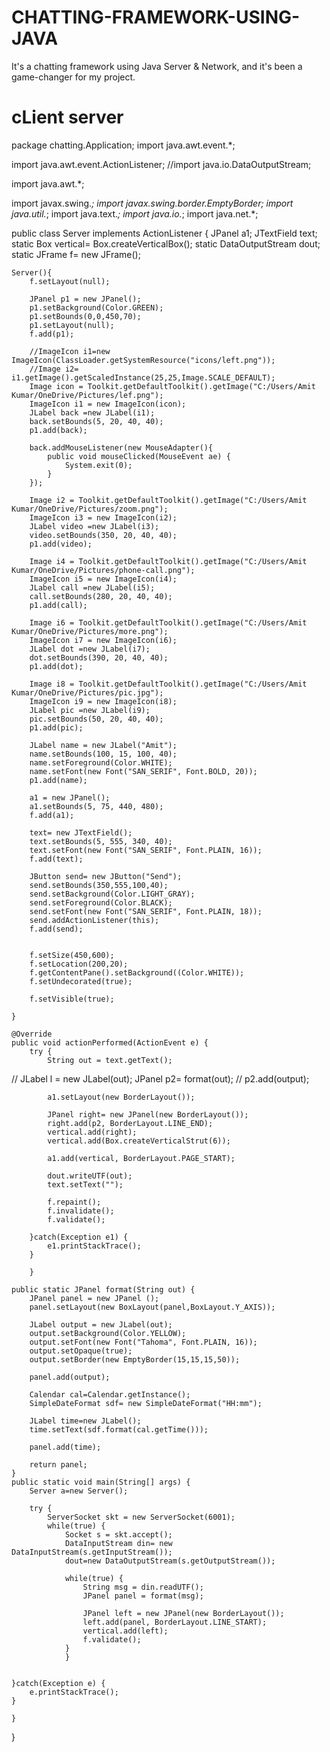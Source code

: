 # CHATTING-FRAMEWORK-USING-JAVA
It's a chatting framework using Java Server &amp; Network, and it's been a game-changer for my project. 
# cLient server
package chatting.Application;
import java.awt.event.*;

import java.awt.event.ActionListener;
//import java.io.DataOutputStream;

import java.awt.*;

import javax.swing.*;
import javax.swing.border.EmptyBorder;
import java.util.*;
import java.text.*;
import java.io.*;
import java.net.*;

public class Server implements ActionListener {
	JPanel a1;
	JTextField text;
	static Box vertical= Box.createVerticalBox();
	static DataOutputStream dout;
	static JFrame f= new JFrame();
	
	Server(){
		f.setLayout(null);
		
		JPanel p1 = new JPanel();
		p1.setBackground(Color.GREEN);
		p1.setBounds(0,0,450,70);
		p1.setLayout(null);
		f.add(p1);
		
		//ImageIcon i1=new ImageIcon(ClassLoader.getSystemResource("icons/left.png"));
		//Image i2= i1.getImage().getScaledInstance(25,25,Image.SCALE_DEFAULT);
		Image icon = Toolkit.getDefaultToolkit().getImage("C:/Users/Amit Kumar/OneDrive/Pictures/lef.png");
		ImageIcon i1 = new ImageIcon(icon);
		JLabel back =new JLabel(i1);
		back.setBounds(5, 20, 40, 40);
		p1.add(back);
		
		back.addMouseListener(new MouseAdapter(){
			public void mouseClicked(MouseEvent ae) {
				System.exit(0);
			}
		});
		
		Image i2 = Toolkit.getDefaultToolkit().getImage("C:/Users/Amit Kumar/OneDrive/Pictures/zoom.png");
		ImageIcon i3 = new ImageIcon(i2);
		JLabel video =new JLabel(i3);
		video.setBounds(350, 20, 40, 40);
		p1.add(video);
		
		Image i4 = Toolkit.getDefaultToolkit().getImage("C:/Users/Amit Kumar/OneDrive/Pictures/phone-call.png");
		ImageIcon i5 = new ImageIcon(i4);
		JLabel call =new JLabel(i5);
		call.setBounds(280, 20, 40, 40);
		p1.add(call);
		
		Image i6 = Toolkit.getDefaultToolkit().getImage("C:/Users/Amit Kumar/OneDrive/Pictures/more.png");
		ImageIcon i7 = new ImageIcon(i6);
		JLabel dot =new JLabel(i7);
		dot.setBounds(390, 20, 40, 40);
		p1.add(dot);
		
		Image i8 = Toolkit.getDefaultToolkit().getImage("C:/Users/Amit Kumar/OneDrive/Pictures/pic.jpg");
		ImageIcon i9 = new ImageIcon(i8);
		JLabel pic =new JLabel(i9);
		pic.setBounds(50, 20, 40, 40);
		p1.add(pic);
		
		JLabel name = new JLabel("Amit");
		name.setBounds(100, 15, 100, 40);
		name.setForeground(Color.WHITE);
		name.setFont(new Font("SAN_SERIF", Font.BOLD, 20));
		p1.add(name);
		
		a1 = new JPanel();
	    a1.setBounds(5, 75, 440, 480);
	    f.add(a1);
		
		text= new JTextField();
		text.setBounds(5, 555, 340, 40);
		text.setFont(new Font("SAN_SERIF", Font.PLAIN, 16));
		f.add(text);
		
		JButton send= new JButton("Send");
		send.setBounds(350,555,100,40);
		send.setBackground(Color.LIGHT_GRAY);
		send.setForeground(Color.BLACK);
		send.setFont(new Font("SAN_SERIF", Font.PLAIN, 18));
		send.addActionListener(this);
		f.add(send);
		
		
		f.setSize(450,600);
		f.setLocation(200,20);
		f.getContentPane().setBackground((Color.WHITE));
		f.setUndecorated(true);
		
		f.setVisible(true); 
		
	}

	@Override
	public void actionPerformed(ActionEvent e) {
		try {
			String out = text.getText();
//			JLabel l = new JLabel(out);
			JPanel p2= format(out);
//			p2.add(output);
		
			a1.setLayout(new BorderLayout());
			
			JPanel right= new JPanel(new BorderLayout());
			right.add(p2, BorderLayout.LINE_END);
			vertical.add(right);
			vertical.add(Box.createVerticalStrut(6));
			
			a1.add(vertical, BorderLayout.PAGE_START);
			
			dout.writeUTF(out);
			text.setText("");
			
			f.repaint();
			f.invalidate();
			f.validate();
			
		}catch(Exception e1) {
            e1.printStackTrace();
        }
			
		}
	
	public static JPanel format(String out) {
		JPanel panel = new JPanel ();
		panel.setLayout(new BoxLayout(panel,BoxLayout.Y_AXIS));
		
		JLabel output = new JLabel(out);
		output.setBackground(Color.YELLOW);
		output.setFont(new Font("Tahoma", Font.PLAIN, 16));
		output.setOpaque(true);
		output.setBorder(new EmptyBorder(15,15,15,50));
		
		panel.add(output);
		
		Calendar cal=Calendar.getInstance();
		SimpleDateFormat sdf= new SimpleDateFormat("HH:mm");
		
		JLabel time=new JLabel();
		time.setText(sdf.format(cal.getTime()));
		
		panel.add(time);
		
		return panel;
	}
	public static void main(String[] args) {
		Server a=new Server();
		
		try {
			ServerSocket skt = new ServerSocket(6001);
			while(true) {
				Socket s = skt.accept();
				DataInputStream din= new DataInputStream(s.getInputStream());
				dout=new DataOutputStream(s.getOutputStream());
				
				while(true) {
					String msg = din.readUTF();
					JPanel panel = format(msg);
					
					JPanel left = new JPanel(new BorderLayout());
					left.add(panel, BorderLayout.LINE_START);
					vertical.add(left);
					f.validate();
				}
				}
			

	}catch(Exception e) {
		e.printStackTrace();
	}
	
	}
}
